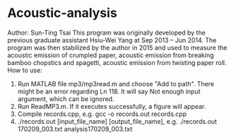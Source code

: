 # Acoustic-analysis
Author: Sun-Ting Tsai 
This program was originally developed by the previous graduate assistant Hsiu-Wei Yang at Sep 2013 – Jun 2014.  The program was then stabilized by the author in 2015 and used to measure the acoustic emission of crumpled  paper, acoustic emission from breaking bamboo chopstics and spagetti, acoustic emission from twisting paper roll.
How to use:
1. Run MATLAB file mp3/mp3read.m and choose "Add to path". There might be an error regarding Ln 118. It will say Not enough input argument, which can be ignored.
2. Run ReadMP3.m. If it executes successfully, a figure will appear.
3. Compile records.cpp, e.g. gcc -o records.out records.cpp
4. ./records.out [input_file_name] [output_file_name], e.g. ./records.out 170209_003.txt analysis170209_003.txt
